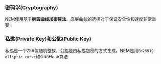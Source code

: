 ### 密码学(Cryptography)

NEM使用基于**椭圆曲线加密算法**。底层曲线的选择对于保证安全性和速度非常重要

### 私匙(Private Key)和公匙(Public Key)

私匙是一个256位随机整数。公匙是由私匙加密的方式生成。NEM是用`Ed25519 elliptic curve`和`SHA3`Hash算法

